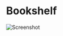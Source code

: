 # Bookshelf
![Screenshot](https://user-images.githubusercontent.com/68277372/189523389-01f1bc71-7706-44ac-98bb-7fc95892541c.png)
